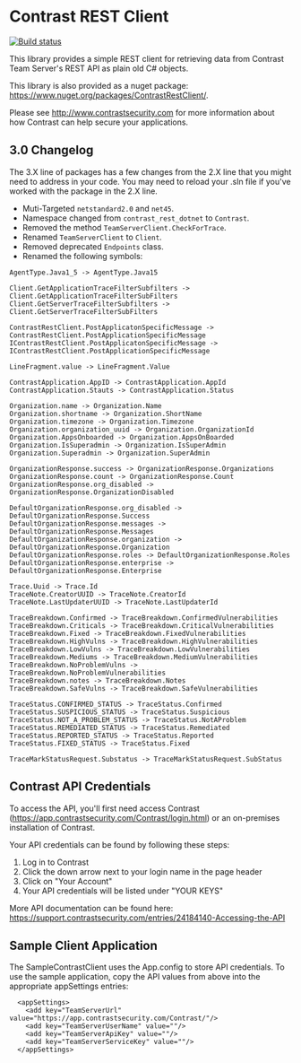 # Contrast REST Client

[![Build status](https://ci.appveyor.com/api/projects/status/7tcoujkmbwl2hg85?svg=true)](https://ci.appveyor.com/project/rduran0/contrast-sdk-dotnet)

This library provides a simple REST client for retrieving data from Contrast Team Server's REST API as plain old C# objects.  

This library is also provided as a nuget package: https://www.nuget.org/packages/ContrastRestClient/. 

Please see http://www.contrastsecurity.com for more information about how Contrast can help secure your applications.

## 3.0 Changelog

The 3.X line of packages has a few changes from the 2.X line that you might need to address in your code.  You may need to reload your .sln file if you've worked with the package in the 2.X line.

* Muti-Targeted `netstandard2.0` and `net45`.
* Namespace changed from `contrast_rest_dotnet` to `Contrast`.
* Removed the method `TeamServerClient.CheckForTrace`.
* Renamed `TeamServerClient` to `Client`.
* Removed deprecated `Endpoints` class.
* Renamed the following symbols:

```
AgentType.Java1_5 -> AgentType.Java15

Client.GetApplicationTraceFilterSubfilters -> Client.GetApplicationTraceFilterSubFilters
Client.GetServerTraceFilterSubfilters -> Client.GetServerTraceFilterSubFilters

ContrastRestClient.PostApplicatonSpecificMessage -> ContrastRestClient.PostApplicationSpecificMessage
IContrastRestClient.PostApplicatonSpecificMessage -> IContrastRestClient.PostApplicationSpecificMessage

LineFragment.value -> LineFragment.Value

ContrastApplication.AppID -> ContrastApplication.AppId
ContrastApplication.Stauts -> ContrastApplication.Status

Organization.name -> Organization.Name
Organization.shortname -> Organization.ShortName
Organization.timezone -> Organization.Timezone
Organization.organization_uuid -> Organization.OrganizationId
Organization.AppsOnboarded -> Organization.AppsOnBoarded
Organization.IsSuperadmin -> Organization.IsSuperAdmin
Organization.Superadmin -> Organization.SuperAdmin

OrganizationResponse.success -> OrganizationResponse.Organizations
OrganizationResponse.count -> OrganizationResponse.Count
OrganizationResponse.org_disabled -> OrganizationResponse.OrganizationDisabled

DefaultOrganizationResponse.org_disabled -> DefaultOrganizationResponse.Success
DefaultOrganizationResponse.messages -> DefaultOrganizationResponse.Messages
DefaultOrganizationResponse.organization -> DefaultOrganizationResponse.Organization
DefaultOrganizationResponse.roles -> DefaultOrganizationResponse.Roles
DefaultOrganizationResponse.enterprise -> DefaultOrganizationResponse.Enterprise

Trace.Uuid -> Trace.Id
TraceNote.CreatorUUID -> TraceNote.CreatorId
TraceNote.LastUpdaterUUID -> TraceNote.LastUpdaterId

TraceBreakdown.Confirmed -> TraceBreakdown.ConfirmedVulnerabilities
TraceBreakdown.Criticals -> TraceBreakdown.CriticalVulnerabilities
TraceBreakdown.Fixed -> TraceBreakdown.FixedVulnerabilities
TraceBreakdown.HighVulns -> TraceBreakdown.HighVulnerabilities
TraceBreakdown.LowVulns -> TraceBreakdown.LowVulnerabilities
TraceBreakdown.Mediums -> TraceBreakdown.MediumVulnerabilities
TraceBreakdown.NoProblemVulns -> TraceBreakdown.NoProblemVulnerabilities
TraceBreakdown.notes -> TraceBreakdown.Notes
TraceBreakdown.SafeVulns -> TraceBreakdown.SafeVulnerabilities

TraceStatus.CONFIRMED_STATUS -> TraceStatus.Confirmed
TraceStatus.SUSPICIOUS_STATUS -> TraceStatus.Suspicious
TraceStatus.NOT_A_PROBLEM_STATUS -> TraceStatus.NotAProblem
TraceStatus.REMEDIATED_STATUS -> TraceStatus.Remediated
TraceStatus.REPORTED_STATUS -> TraceStatus.Reported
TraceStatus.FIXED_STATUS -> TraceStatus.Fixed

TraceMarkStatusRequest.Substatus -> TraceMarkStatusRequest.SubStatus
```

## Contrast API Credentials
To access the API, you'll first need access Contrast (https://app.contrastsecurity.com/Contrast/login.html) or an on-premises installation of Contrast.

Your API credentials can be found by following these steps:

1. Log in to Contrast
2. Click the down arrow next to your login name in the page header
3. Click on "Your Account"
4. Your API credentials will be listed under "YOUR KEYS"

More API documentation can be found here: https://support.contrastsecurity.com/entries/24184140-Accessing-the-API

## Sample Client Application
The SampleContrastClient uses the App.config to store API credentials. To use the sample application, copy the API values from above into the appropriate appSettings entries:

```
  <appSettings>
    <add key="TeamServerUrl" value="https://app.contrastsecurity.com/Contrast/"/>
    <add key="TeamServerUserName" value=""/>
    <add key="TeamServerApiKey" value=""/>
    <add key="TeamServerServiceKey" value=""/>
  </appSettings>
```
